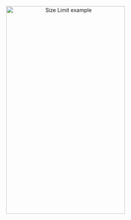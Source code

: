<p align="center">
    <img src="./demo.gif" alt="Size Limit example"
       width="316" height="550">
</p>
